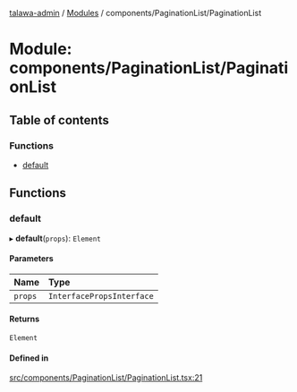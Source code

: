 [talawa-admin](../README.md) / [Modules](../modules.md) / components/PaginationList/PaginationList

# Module: components/PaginationList/PaginationList

## Table of contents

### Functions

- [default](components_PaginationList_PaginationList.md#default)

## Functions

### default

▸ **default**(`props`): `Element`

#### Parameters

| Name | Type |
| :------ | :------ |
| `props` | `InterfacePropsInterface` |

#### Returns

`Element`

#### Defined in

[src/components/PaginationList/PaginationList.tsx:21](https://github.com/NamitBhutani/talawa-admin/blob/d923b65/src/components/PaginationList/PaginationList.tsx#L21)
